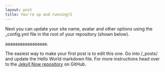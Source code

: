 ```yaml
---
layout: post
title: You're up and running!2
---
```


Next you can update your site name, avatar and other options using the _config.yml file in the root of your repository (shown below).


aaaaaaaaaaaaaaaaa.

The easiest way to make your first post is to edit this one. Go into /_posts/ and update the Hello World markdown file. For more instructions head over to the [Jekyll Now repository](https://github.com/barryclark/jekyll-now) on GitHub.
